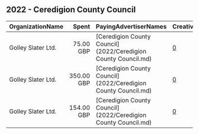 ## 2022 - Ceredigion County Council 
|OrganizationName|Spent|PayingAdvertiserNames|CreativeUrls|Impressions|Genders|AgeBrackets|CountryCodes|BillingAddresses|CandidateBallotInformation|
|:---|---:|:---|:---|---:|:---|:---|:---|:---|:---|
|Golley Slater Ltd.|75.00 GBP|[Ceredigion County Council](2022/Ceredigion County Council.md)|[0](https://www.snap.com/political-ads/asset/5df469b1f487a70cb248825ef05407e101f807671ae3c5e45ba1f27f8d0d43d1?mediaType=mp4)|14,791||16-18|united kingdom|"Wharton Place, 13 Wharton Street,Cardiff,CF10 1GS,GB"||
|Golley Slater Ltd.|350.00 GBP|[Ceredigion County Council](2022/Ceredigion County Council.md)|[0](https://www.snap.com/political-ads/asset/20551d63c97fcaae33f387594111ccfed94bb82706966680e7ab9c6f6216b770?mediaType=mp4)|177,650||16+|united kingdom|"Wharton Place, 13 Wharton Street,Cardiff,CF10 1GS,GB"||
|Golley Slater Ltd.|154.00 GBP|[Ceredigion County Council](2022/Ceredigion County Council.md)|[0](https://www.snap.com/political-ads/asset/acd9f859b603f0c81bfeb1ec2c080dfbd9fe6e1770fafc562edac674238d7f2e?mediaType=mp4)|56,609||16-18|united kingdom|"Wharton Place, 13 Wharton Street,Cardiff,CF10 1GS,GB"||
